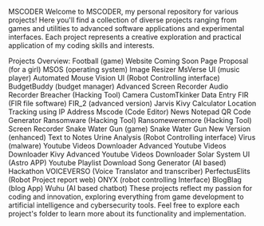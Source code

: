 MSCODER
Welcome to MSCODER, my personal repository for various projects! Here you'll find a collection of diverse projects ranging from games and utilities to advanced software applications and experimental interfaces. Each project represents a creative exploration and practical application of my coding skills and interests.

Projects Overview:
Football (game)
Website Coming Soon Page
Proposal (for a girl)
MSOS (operating system)
Image Resizer
MsVerse UI (music player)
Automated Mouse
Vision UI (Robot Controlling interface)
BudgetBuddy (budget manager)
Advanced Screen Recorder
Audio Recorder
Breacher (Hacking Tool)
Camera
CustomTkinker
Data Entry
FIR (FIR file software)
FIR_2 (advanced version)
Jarvis
Kivy Calculator
Location Tracking using IP Address
Mscode (Code Editor)
News Notepad
QR Code Generator
Ransomware (Hacking Tool)
Ransomeweremore (Hacking Tool)
Screen Recorder
Snake Water Gun (game)
Snake Water Gun New Version (enhanced)
Text to Notes
Urine Analysis (Robot Controlling interface)
Virus (malware)
Youtube Videos Downloader Advanced
Youtube Videos Downloader Kivy Advanced
Youtube Videos Downloader
Solar System UI (Astro APP)
Youtube Playlist Download
Song Generator (AI based)
Hackathon
VOICEVERSO (Voice Translator and transcriber)
PerfectusElits (Robot Project report web)
ONYX (robot controlling Interface)
BlogBlag (blog App)
Wuhu (AI based chatbot)
These projects reflect my passion for coding and innovation, exploring everything from game development to artificial intelligence and cybersecurity tools. Feel free to explore each project's folder to learn more about its functionality and implementation.

